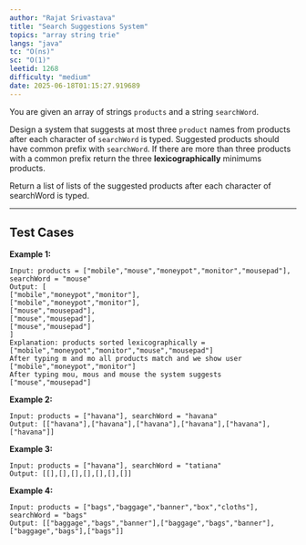 ```yaml
---
author: "Rajat Srivastava"
title: "Search Suggestions System"
topics: "array string trie"
langs: "java"
tc: "O(ns)"
sc: "O(1)"
leetid: 1268
difficulty: "medium"
date: 2025-06-18T01:15:27.919689
---
```


You are given an array of strings `products` and a string `searchWord`.

Design a system that suggests at most three `product` names from products after each character of `searchWord` is typed. 
Suggested products should have common prefix with `searchWord`. 
If there are more than three products with a common prefix return the three **lexicographically** minimums products.

Return a list of lists of the suggested products after each character of searchWord is typed.

---

## Test Cases

**Example 1:** 
```
Input: products = ["mobile","mouse","moneypot","monitor","mousepad"], searchWord = "mouse"
Output: [
["mobile","moneypot","monitor"],
["mobile","moneypot","monitor"],
["mouse","mousepad"],
["mouse","mousepad"],
["mouse","mousepad"]
]
Explanation: products sorted lexicographically = ["mobile","moneypot","monitor","mouse","mousepad"]
After typing m and mo all products match and we show user ["mobile","moneypot","monitor"]
After typing mou, mous and mouse the system suggests ["mouse","mousepad"]
```

**Example 2:** 
```
Input: products = ["havana"], searchWord = "havana"
Output: [["havana"],["havana"],["havana"],["havana"],["havana"],["havana"]]
```

**Example 3:**
```
Input: products = ["havana"], searchWord = "tatiana"
Output: [[],[],[],[],[],[],[]]
```

**Example 4:**
```
Input: products = ["bags","baggage","banner","box","cloths"], searchWord = "bags"
Output: [["baggage","bags","banner"],["baggage","bags","banner"],["baggage","bags"],["bags"]]
```
